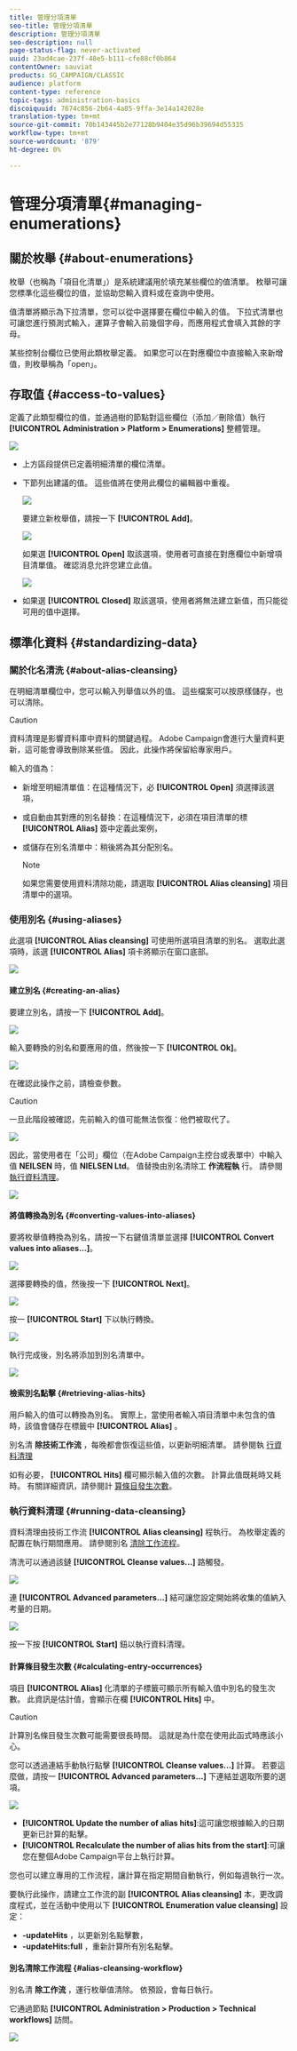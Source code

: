 ```yaml
---
title: 管理分項清單
seo-title: 管理分項清單
description: 管理分項清單
seo-description: null
page-status-flag: never-activated
uuid: 23ad4cae-237f-48e5-b111-cfe88cf0b864
contentOwner: sauviat
products: SG_CAMPAIGN/CLASSIC
audience: platform
content-type: reference
topic-tags: administration-basics
discoiquuid: 7674c856-2b64-4a85-9ffa-3e14a142028e
translation-type: tm+mt
source-git-commit: 70b143445b2e77128b9404e35d96b39694d55335
workflow-type: tm+mt
source-wordcount: '879'
ht-degree: 0%

---
```



# 管理分項清單{#managing-enumerations}

## 關於枚舉 {#about-enumerations}

枚舉（也稱為「項目化清單」）是系統建議用於填充某些欄位的值清單。 枚舉可讓您標準化這些欄位的值，並協助您輸入資料或在查詢中使用。

值清單將顯示為下拉清單，您可以從中選擇要在欄位中輸入的值。 下拉式清單也可讓您進行預測式輸入，運算子會輸入前幾個字母，而應用程式會填入其餘的字母。

某些控制台欄位已使用此類枚舉定義。 如果您可以在對應欄位中直接輸入來新增值，則枚舉稱為「open」。

## 存取值 {#access-to-values}

定義了此類型欄位的值，並通過樹的節點對這些欄位（添加／刪除值）執行 **[!UICONTROL Administration > Platform > Enumerations]** 整體管理。

![](assets/s_ncs_user_itemized_list_node.png)

* 上方區段提供已定義明細清單的欄位清單。
* 下節列出建議的值。 這些值將在使用此欄位的編輯器中重複。

   ![](assets/s_ncs_user_itemized_list_values.png)

   要建立新枚舉值，請按一下 **[!UICONTROL Add]**。

   ![](assets/s_ncs_user_itemized_list.png)

   如果選 **[!UICONTROL Open]** 取該選項，使用者可直接在對應欄位中新增項目清單值。 確認消息允許您建立此值。

   ![](assets/s_ncs_user_itemized_list_new_value.png)

* 如果選 **[!UICONTROL Closed]** 取該選項，使用者將無法建立新值，而只能從可用的值中選擇。

## 標準化資料 {#standardizing-data}

### 關於化名清洗 {#about-alias-cleansing}

在明細清單欄位中，您可以輸入列舉值以外的值。 這些檔案可以按原樣儲存，也可以清除。

>[!CAUTION]
>
>資料清理是影響資料庫中資料的關鍵過程。 Adobe Campaign會進行大量資料更新，這可能會導致刪除某些值。 因此，此操作將保留給專家用戶。

輸入的值為：

* 新增至明細清單值：在這種情況下，必 **[!UICONTROL Open]** 須選擇該選項，
* 或自動由其對應的別名替換：在這種情況下，必須在項目清單的標 **[!UICONTROL Alias]** 簽中定義此案例，
* 或儲存在別名清單中：稍後將為其分配別名。

   >[!NOTE]
   >
   >如果您需要使用資料清除功能，請選取 **[!UICONTROL Alias cleansing]** 項目清單中的選項。

### 使用別名 {#using-aliases}

此選項 **[!UICONTROL Alias cleansing]** 可使用所選項目清單的別名。 選取此選項時，該選 **[!UICONTROL Alias]** 項卡將顯示在窗口底部。

![](assets/s_ncs_user_itemized_list_alias_option.png)

#### 建立別名 {#creating-an-alias}

要建立別名，請按一下 **[!UICONTROL Add]**。

![](assets/s_ncs_user_itemized_list_alias_create.png)

輸入要轉換的別名和要應用的值，然後按一下 **[!UICONTROL Ok]**。

![](assets/s_ncs_user_itemized_list_alias_create_2.png)

在確認此操作之前，請檢查參數。

>[!CAUTION]
>
>一旦此階段被確認，先前輸入的值可能無法恢復：他們被取代了。

![](assets/s_ncs_user_itemized_list_alias_create_3.png)

因此，當使用者在「公司」欄位（在Adobe Campaign主控台或表單中）中輸入值 **NEILSEN** 時，值 **NIELSEN Ltd**。 值替換由別名清除工 **作流程執** 行。 請參閱 [執行資料清理](#running-data-cleansing)。

![](assets/s_ncs_user_itemized_list_alias_use.png)

#### 將值轉換為別名 {#converting-values-into-aliases}

要將枚舉值轉換為別名，請按一下右鍵值清單並選擇 **[!UICONTROL Convert values into aliases...]**。

![](assets/s_ncs_user_itemized_list_alias_detail.png)

選擇要轉換的值，然後按一下 **[!UICONTROL Next]**。

![](assets/s_ncs_user_itemized_list_alias_transform.png)

按一 **[!UICONTROL Start]** 下以執行轉換。

![](assets/s_ncs_user_itemized_list_alias_detail1.png)

執行完成後，別名將添加到別名清單中。

![](assets/s_ncs_user_itemized_list_alias_detail2.png)

#### 檢索別名點擊 {#retrieving-alias-hits}

用戶輸入的值可以轉換為別名。 實際上，當使用者輸入項目清單中未包含的值時，該值會儲存在標籤中 **[!UICONTROL Alias]** 。

別名清 **除技術工作流** ，每晚都會恢復這些值，以更新明細清單。 請參閱執 [行資料清理](#running-data-cleansing)

如有必要， **[!UICONTROL Hits]** 欄可顯示輸入值的次數。 計算此值既耗時又耗時。 有關詳細資訊，請參閱計 [算條目發生次數](#calculating-entry-occurrences)。

### 執行資料清理 {#running-data-cleansing}

資料清理由技術工作流 **[!UICONTROL Alias cleansing]** 程執行。 為枚舉定義的配置在執行期間應用。 請參閱別名 [清除工作流程](#alias-cleansing-workflow)。

清洗可以通過該鏈 **[!UICONTROL Cleanse values...]** 路觸發。

![](assets/s_ncs_user_itemized_list_alias_start_normalize.png)

連 **[!UICONTROL Advanced parameters...]** 結可讓您設定開始將收集的值納入考量的日期。

![](assets/s_ncs_user_itemized_list_alias_normalize.png)

按一下按 **[!UICONTROL Start]** 鈕以執行資料清理。

#### 計算條目發生次數 {#calculating-entry-occurrences}

項目 **[!UICONTROL Alias]** 化清單的子標籤可顯示所有輸入值中別名的發生次數。 此資訊是估計值，會顯示在欄 **[!UICONTROL Hits]** 中。

>[!CAUTION]
>
>計算別名條目發生次數可能需要很長時間。 這就是為什麼在使用此函式時應該小心。

您可以透過連結手動執行點擊 **[!UICONTROL Cleanse values...]** 計算。 若要這麼做，請按一 **[!UICONTROL Advanced parameters...]** 下連結並選取所要的選項。

![](assets/s_ncs_user_itemized_list_alias_hits.png)

* **[!UICONTROL Update the number of alias hits]**:這可讓您根據輸入的日期更新已計算的點擊。
* **[!UICONTROL Recalculate the number of alias hits from the start]**:可讓您在整個Adobe Campaign平台上執行計算。

您也可以建立專用的工作流程，讓計算在指定期間自動執行，例如每週執行一次。

要執行此操作，請建立工作流的副 **[!UICONTROL Alias cleansing]** 本，更改調度程式，並在活動中使用以下 **[!UICONTROL Enumeration value cleansing]** 設定：

* **-updateHits** ，以更新別名點擊數，
* **-updateHits:full** ，重新計算所有別名點擊。

#### 別名清除工作流程 {#alias-cleansing-workflow}

別名清 **除工作流** ，運行枚舉值清除。 依預設，會每日執行。

它通過節點 **[!UICONTROL Administration > Production > Technical workflows]** 訪問。

![](assets/s_ncs_user_itemized_list_alias_wf.png)

